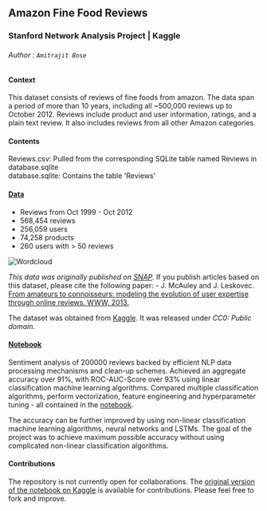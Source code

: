 ## Amazon Fine Food Reviews
### Stanford Network Analysis Project | Kaggle
###### Author : `Amitrajit Bose`

#### Context

This dataset consists of reviews of fine foods from amazon. The data span a period of more than 10 years, including all ~500,000 reviews up to October 2012. Reviews include product and user information, ratings, and a plain text review. It also includes reviews from all other Amazon categories.

#### Contents

Reviews.csv: Pulled from the corresponding SQLite table named Reviews in database.sqlite <br>
database.sqlite: Contains the table 'Reviews'

#### [Data](https://www.kaggle.com/snap/amazon-fine-food-reviews)

- Reviews from Oct 1999 - Oct 2012
- 568,454 reviews
- 256,059 users
- 74,258 products
- 260 users with > 50 reviews

![Wordcloud](https://www.kaggle.io/svf/137051/2ba35b1344041b4964fe12365b577999/wordcloud.png)

_This data was originally published on [SNAP](https://www.kaggle.com/snap)._
If you publish articles based on this dataset, please cite the following paper: - J. McAuley and J. Leskovec. [From amateurs to connoisseurs: modeling the evolution of user expertise through online reviews. WWW, 2013.](http://i.stanford.edu/~julian/pdfs/www13.pdf)

The dataset was obtained from [Kaggle](https://www.kaggle.com). It was released under _CC0: Public domain_.

#### [Notebook](https://www.kaggle.com/amitrajitbose/amazon-food-reviews-using-linear-svc/notebook)

Sentiment analysis of 200000 reviews backed by efficient NLP data processing mechanisms and clean-up schemes. Achieved an aggregate accuracy over 91%, with ROC-AUC-Score over 93% using linear classification machine learning algorithms. Compared multiple classification algorithms, perform vectorization, feature engineering and hyperparameter tuning - all contained in the [notebook](https://github.com/amitrajitbose/amazon-food-reviews/blob/master/kernel.ipynb).

The accuracy can be further improved by using non-linear classification machine learning algorithms, neural networks and LSTMs. The goal of the project was to achieve maximum possible accuracy without using complicated non-linear classification algorithms.

#### Contributions

The repository is not currently open for collaborations. The [original version of the notebook on Kaggle](https://www.kaggle.com/amitrajitbose/amazon-food-reviews-using-linear-svc/notebook) is available for contributions. Please feel free to fork and improve.
